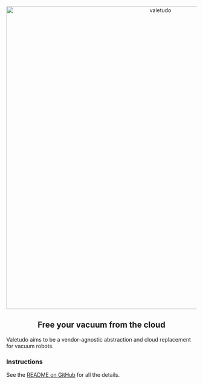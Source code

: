 <div align="center">
    <img src="https://github.com/txitxo0/valetudo-addon/blob/main/images/valetudo_logo_with_name.svg?raw=true" width="800" alt="valetudo">
    <p align="center"><h2>Free your vacuum from the cloud</h2></p>
</div>

Valetudo aims to be a vendor-agnostic abstraction and cloud replacement for vacuum robots.

### Instructions

See the [README on GitHub](https://github.com/txitxo0/valetudo-addon) for all the details.

